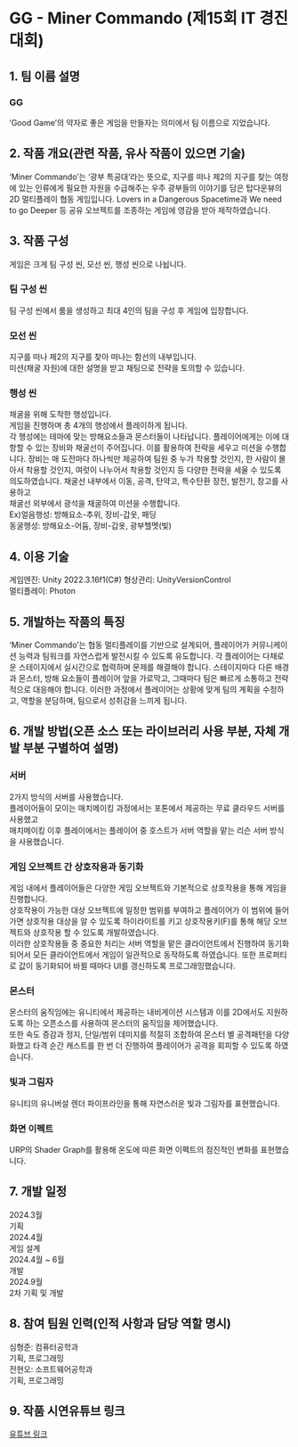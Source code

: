 # GG - Miner Commando (제15회 IT 경진대회)
## 1. 팀 이름 설명
### GG
‘Good Game’의 약자로 좋은 게임을 만들자는 의미에서 팀 이름으로 지었습니다.

## 2. 작품 개요(관련 작품, 유사 작품이 있으면 기술)
‘Miner Commando’는 ‘광부 특공대’라는 뜻으로, 지구를 떠나 제2의 지구를 찾는 여정에 있는 인류에게 필요한 자원을 수급해주는 우주 광부들의 이야기를 담은 탑다운뷰의 2D 멀티플레이 협동 게임입니다. Lovers in a Dangerous Spacetime과 We need to go Deeper 등 공유 오브젝트를 조종하는 게임에 영감을 받아 제작하였습니다.

## 3. 작품 구성
게임은 크게 팀 구성 씬, 모선 씬, 행성 씬으로 나뉩니다.
### 팀 구성 씬
팀 구성 씬에서 룸을 생성하고 최대 4인의 팀을 구성 후 게임에 입장합니다.
### 모선 씬
지구를 떠나 제2의 지구를 찾아 떠나는 함선의 내부입니다.  
미션(채굴 자원)에 대한 설명을 받고 채팅으로 전략을 토의할 수 있습니다.
### 행성 씬
채굴을 위해 도착한 행성입니다.  
게임을 진행하며 총 4개의 행성에서 플레이하게 됩니다.  
각 행성에는 테마에 맞는 방해요소들과 몬스터들이 나타납니다. 플레이어에게는 이에 대항할 수 있는 장비와 채굴선이 주어집니다. 이를 활용하여 전략을 세우고 미션을 수행합니다. 
장비는 매 도전마다 하나씩만 제공하여 팀원 중 누가 착용할 것인지, 한 사람이 몰아서 착용할 것인지, 여럿이 나누어서 착용할 것인지 등 다양한 전략을 세울 수 있도록 의도하였습니다.
채굴선 내부에서 이동, 공격, 탄약고, 특수탄환 장전, 발전기, 창고를 사용하고  
채굴선 외부에서 광석을 채굴하여 미션을 수행합니다.  
Ex)얼음행성: 방해요소-추위, 장비-갑옷, 패딩  
   동굴행성: 방해요소-어둠, 장비-갑옷, 광부헬멧(빛)

## 4. 이용 기술
게임엔진: Unity 2022.3.16f1(C#)
형상관리: UnityVersionControl  
멀티플레이: Photon

## 5. 개발하는 작품의 특징
‘Miner Commando’는 협동 멀티플레이를 기반으로 설계되어, 플레이어가 커뮤니케이션 능력과 팀워크를 자연스럽게 발전시킬 수 있도록 유도합니다. 각 플레이어는 다채로운 스테이지에서 실시간으로 협력하며 문제를 해결해야 합니다. 스테이지마다 다른 배경과 몬스터, 방해 요소들이 플레이어 앞을 가로막고, 그때마다 팀은 빠르게 소통하고 전략적으로 대응해야 합니다. 이러한 과정에서 플레이어는 상황에 맞게 팀의 계획을 수정하고, 역할을 분담하며, 팀으로서 성취감을 느끼게 됩니다.

## 6. 개발 방법(오픈 소스 또는 라이브러리 사용 부분, 자체 개발 부분 구별하여 설명)
### 서버
2가지 방식의 서버를 사용했습니다.  
플레이어들이 모이는 매치메이킹 과정에서는 포톤에서 제공하는 무료 클라우드 서버를 사용했고  
매치메이킹 이후 플레이에서는 플레이어 중 호스트가 서버 역할을 맡는 리슨 서버 방식을 사용했습니다.
### 게임 오브젝트 간 상호작용과 동기화
게임 내에서 플레이어들은 다양한 게임 오브젝트와 기본적으로 상호작용을 통해 게임을 진행합니다.  
상호작용이 가능한 대상 오브젝트에 일정한 범위를 부여하고 플레이어가 이 범위에 들어가면 상호작용 대상을 알 수 있도록 하이라이트를 키고 상호작용키(F)를 통해 해당 오브젝트와 상호작용 할 수 있도록 개발하였습니다.  
이러한 상호작용들 중 중요한 처리는 서버 역할을 맡은 클라이언트에서 진행하여 동기화 되어서 모든 클라이언트에서 게임이 일관적으로 동작하도록 하였습니다. 또한 프로퍼티로 값이 동기화되어 바뀔 때마다 UI를 갱신하도록 프로그래밍했습니다.  
### 몬스터
몬스터의 움직임에는 유니티에서 제공하는 내비게이션 시스템과 이를 2D에서도 지원하도록 하는 오픈소스를 사용하여 몬스터의 움직임을 제어했습니다.  
또한 속도 증감과 정지, 단일/범위 데미지를 적절히 조합하여 몬스터 별 공격패턴을 다양화했고 타격 순간 캐스트를 한 번 더 진행하여 플레이어가 공격을 회피할 수 있도록 하였습니다. 
### 빛과 그림자
유니티의 유니버설 렌더 파이프라인을 통해 자연스러운 빛과 그림자를 표현했습니다.
### 화면 이펙트
URP의 Shader Graph를 활용해 온도에 따른 화면 이펙트의 점진적인 변화를 표현했습니다.

## 7. 개발 일정
2024.3월  
기획  
2024.4월  
게임 설계  
2024.4월 ~ 6월  
개발  
2024.9월  
2차 기획 및 개발

## 8. 참여 팀원 인력(인적 사항과 담당 역할 명시)
심형준: 컴퓨터공학과   
기획, 프로그래밍  
전현오: 소프트웨어공학과  
기획, 프로그래밍

## 9. 작품 시연유튜브 링크
[유튜브 링크](https://youtu.be/Kly7gh-5nWU?si=2j7aU4LImVLT0aMs)
